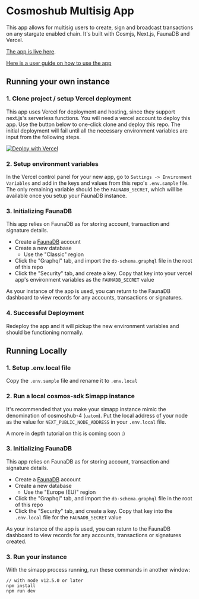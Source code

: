 # Cosmoshub Multisig App

This app allows for multisig users to create, sign and broadcast transactions on any stargate enabled chain. It's built with Cosmjs, Next.js, FaunaDB and Vercel.

[The app is live here](https://cosmos-multisig-ui-kohl.vercel.app/).

[Here is a user guide on how to use the app](https://github.com/samepant/cosmoshub-legacy-multisig/blob/master/docs/App%20User%20Guide.md)

## Running your own instance

### 1. Clone project / setup Vercel deployment

This app uses Vercel for deployment and hosting, since they support next.js's serverless functions. You will need a vercel account to deploy this app. Use the button below to one-click clone and deploy this repo. The initial deployment will fail until all the necessary environment variables are input from the following steps.

[![Deploy with Vercel](https://vercel.com/button)](https://vercel.com/new/clone?repository-url=https%3A%2F%2Fgithub.com%2Fpagedao%2Fcosmos-multisig-ui)

### 2. Setup environment variables

In the Vercel control panel for your new app, go to `Settings -> Environment Variables` and add in the keys and values from this repo's `.env.sample` file. The only remaining variable should be the `FAUNADB_SECRET`, which will be available once you setup your FaunaDB instance.

### 3. Initializing FaunaDB

This app relies on FaunaDB as for storing account, transaction and signature details.

- Create a [FaunaDB](https://dashboard.fauna.com/) account
- Create a new database
  - Use the "Classic" region
- Click the "Graphql" tab, and import the `db-schema.graphql` file in the root of this repo
- Click the "Security" tab, and create a key. Copy that key into your vercel app's environment variables as the `FAUNADB_SECRET` value

As your instance of the app is used, you can return to the FaunaDB dashboard to view records for any accounts, transactions or signatures.

### 4. Successful Deployment

Redeploy the app and it will pickup the new environment variables and should be functioning normally.

## Running Locally

### 1. Setup .env.local file

Copy the `.env.sample` file and rename it to `.env.local`

### 2. Run a local cosmos-sdk Simapp instance

It's recommended that you make your simapp instance mimic the denomination of cosmoshub-4 (`uatom`). Put the local address of your node as the value for `NEXT_PUBLIC_NODE_ADDRESS` in your `.env.local` file.

A more in depth tutorial on this is coming soon :)

### 3. Initializing FaunaDB

This app relies on FaunaDB as for storing account, transaction and signature details.

- Create a [FaunaDB](https://dashboard.fauna.com/) account
- Create a new database
  - Use the "Europe (EU)" region
- Click the "Graphql" tab, and import the `db-schema.graphql` file in the root of this repo
- Click the "Security" tab, and create a key. Copy that key into the `.env.local` file for the `FAUNADB_SECRET` value

As your instance of the app is used, you can return to the FaunaDB dashboard to view records for any accounts, transactions or signatures created.

### 3. Run your instance

With the simapp process running, run these commands in another window:

```
// with node v12.5.0 or later
npm install
npm run dev
```
